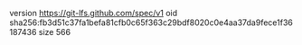 version https://git-lfs.github.com/spec/v1
oid sha256:fb3d51c37fa1befa81cfb0c65f363c29bdf8020c0e4aa37da9fece1f36187436
size 566
